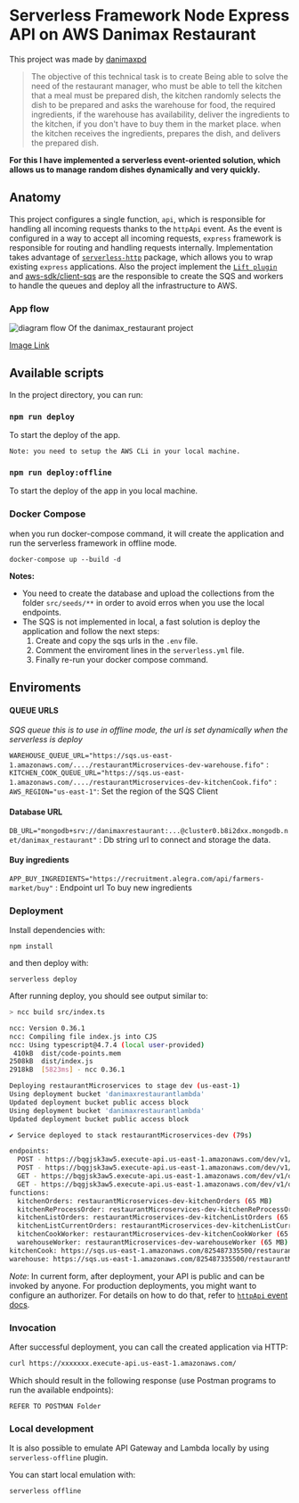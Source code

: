 # Serverless Framework Node Express API on AWS Danimax Restaurant

This project was made by [danimaxpd](https://github.com/Danimaxpd)

> The objective of this technical task is to create Being able to solve the need of the restaurant manager, who must be able to tell the kitchen that a meal must be prepared
> dish, the kitchen randomly selects the dish to be prepared and asks the warehouse for
> food, the required ingredients, if the warehouse has availability, deliver the
> ingredients to the kitchen, if you don't have to buy them in the market place. when the kitchen
> receives the ingredients, prepares the dish, and delivers the prepared dish.

**For this I have implemented a serverless event-oriented solution, which allows us to manage random dishes dynamically and very quickly.**

## Anatomy

This project configures a single function, `api`, which is responsible for handling all incoming requests thanks to the `httpApi` event. As the event is configured in a way to accept all incoming requests, `express` framework is responsible for routing and handling requests internally. Implementation takes advantage of [`serverless-http`](https://github.com/serverless/serverless) package, which allows you to wrap existing `express` applications. Also the project implement the [`Lift plugin`](https://github.com/getlift/lift/blob/master/docs/queue.md) and [aws-sdk/client-sqs](https://docs.aws.amazon.com/AWSJavaScriptSDK/v3/latest/Package/-aws-sdk-client-sqs/) are the responsible to create the SQS and workers to handle the queues and deploy all the infrastructure to AWS.

### App flow

![diagram flow Of the danimax_restaurant project](https://lh3.googleusercontent.com/fife/AKsag4N8uHqb6KdzHgoJE9tXhg9Ne9YlFVALg5as3yti6BRKr6OxB9xo7dY1RGfdk4a5fs3b1WeYpcO0gapYBcYrhHn3uyQ6LfT0t5xWw0vDpPGP0lLZ8QrHZnrHd-UJI7dB6EJlblTISuZoOOnTHoBNShGqDCT2oP774mxoVRFUlA4ipN_5klo0f6MJ3SfhL3ESh5X9lzpX1jp1LmrK-SCn9Gr9g9w7h1a0OyY3hHjNn8G-m_M2sd0Rc6waZlMGvOzY8-v5Qlnt-gMfZkbfzoqIjuV3b1cZZmaMmApKesglOGsXugJS2L8v2aSilAixamo7YNufluimjMVg_8bWT-K-0lbP4KyTI4TDRjzSoJSnBxKgCbc55SDXPsyiGLhjKNCnTO6oTItblcHhy9TTuJQCzA9bUYnVkrr8Trz0RuQNnWVvkyQ4E41V351zLz1JEoeEmqWAJu2Gduh5mQZ9iOoA_UmMnxbVkw60EGZ62M-TYSpemqsA_wyDtPTCAU1RQ2acwKtFxq7fCadQOzvBKX4pT5OjjB0lFGcmMPq4PhUzM4Gm2qs6j7y5T4p_HJCyKbmIzR32TxaJL0lAyiS6E9H_T2t61yGwDmZlfvVmuCDf0chrK3BMuun3PBeb6-ipWY-UJ78AFbe5f1NaiCI6pI_cNjBM5BV5j5iAxNIqIZfAz7zb0YHk9gfpyEM40YkME3r9-NM9zKXwh759jgGhmAdM-9aaL5l2CAaABX4QVyyZKTrYTP62dTFbU-STqiA5zZpltGi5KDMSJcWlm_5hPPPECGnvd0e_gs-xI5Nlm2ly_wlUwDGuwynMgWHKZCQ1FK-t0Ag2eN7xTQvcil75AUeS2Eebg1MK-cAhWJhnS9ByM_jMnRrnYLj8oDKLkwRUbQfm-tQQ2WZLkSt4qCSVoh3qq5RFeNOZBFjbnqFacyqsCtNGuk6QlS-kV_8Gc6OcALuXsPmXl-7JXWsVoipO8t7ZzyeJW6ERUhUhXMbTaFeEyZ7wI3Z9ETB9Z5lo38fUQE33bIRsIZBfO-c3m-WK6SRPhF3poWioXYVYzYw8r1PItHzrI3Nv9Kb9sVCkrLtKLZk-oX8yu7r0sApvfgEQPYZKHTF24we4_VI7ZfGBUmpaYeT0vXLZSm5_oW7GFtD4ywYsym-Prrbl--oP8wx7lMh9-lwdxLfDMngzTQ38R4rDiXghJzR1WB9FcxpSp2GvQZq3MQ3fPaBRazmoA-bdzRr7mOfPpkY208pPwJWWGrxubcP7fKprn_o4TBqDnfiGnDMHRTapDKIaIYJWGBJXayR-xPGrilkBbgYeKAvmu-OeLE7MEFAnTVOGjZJf34UPtwKzCiicbA0NxXi-nA6QTV21ZHXOWmHQ9J22KsPnMC1AkBN5uo1z6WsKnoLylh7DPMv6euQlDyIe6LdBnjAt7O6Wu3nNQoA0yUYRbSK7CN7r98tniibHhY-4phW3duFfsY-jiBAl_lp2ZbcBrAdUBsvE3M8LzDgS7gwHIH5JAMGmFhg6j64v3zvM2XqnxqDmQRSVkf7ymfWLXG62sdcRDv4WvpTzzZeDTC_UQQCm49UAM1oqapxXaWcD_ZE1B8V_l-gKVoJWnsqNvF84JqE=w1920-h947)

[Image Link](https://drive.google.com/file/d/12qfZ4ljZ0U1xe7RiBUugt-rXDxwJhaCV/view?usp=sharing)

## Available scripts

In the project directory, you can run:

### `npm run deploy`

To start the deploy of the app.

```
Note: you need to setup the AWS CLi in your local machine.
```

### `npm run deploy:offline`

To start the deploy of the app in you local machine.

### Docker Compose

when you run docker-compose command, it will create the application and run the serverless framework in offline mode.

```
docker-compose up --build -d
```

**Notes:**

- You need to create the database and upload the collections from the folder `src/seeds/**` in order to avoid erros when you use the local endpoints.
- The SQS is not implemented in local, a fast solution is deploy the application and follow the next steps:
  1. Create and copy the sqs urls in the `.env` file.
  2. Comment the enviroment lines in the `serverless.yml` file.
  3. Finally re-run your docker compose command.

## Enviroments

#### QUEUE URLS

_SQS queue this is to use in offline mode, the url is set dynamically when the serverless is deploy_

`WAREHOUSE_QUEUE_URL="https://sqs.us-east-1.amazonaws.com/..../restaurantMicroservices-dev-warehouse.fifo"` :
`KITCHEN_COOK_QUEUE_URL="https://sqs.us-east-1.amazonaws.com/..../restaurantMicroservices-dev-kitchenCook.fifo"` :
`AWS_REGION="us-east-1"`: Set the region of the SQS Client

#### Database URL

`DB_URL="mongodb+srv://danimaxrestaurant:...@cluster0.b8i2dxx.mongodb.net/danimax_restaurant"` : Db string url to connect and storage the data.

#### Buy ingredients

`APP_BUY_INGREDIENTS="https://recruitment.alegra.com/api/farmers-market/buy"` : Endpoint url To buy new ingredients

### Deployment

Install dependencies with:

```
npm install
```

and then deploy with:

```
serverless deploy
```

After running deploy, you should see output similar to:

```bash
> ncc build src/index.ts

ncc: Version 0.36.1
ncc: Compiling file index.js into CJS
ncc: Using typescript@4.7.4 (local user-provided)
 410kB  dist/code-points.mem
2508kB  dist/index.js
2918kB  [5823ms] - ncc 0.36.1

Deploying restaurantMicroservices to stage dev (us-east-1)
Using deployment bucket 'danimaxrestaurantlambda'
Updated deployment bucket public access block
Using deployment bucket 'danimaxrestaurantlambda'
Updated deployment bucket public access block

✔ Service deployed to stack restaurantMicroservices-dev (79s)

endpoints:
  POST - https://bqgjsk3aw5.execute-api.us-east-1.amazonaws.com/dev/v1/orders
  POST - https://bqgjsk3aw5.execute-api.us-east-1.amazonaws.com/dev/v1/re_process_order
  GET - https://bqgjsk3aw5.execute-api.us-east-1.amazonaws.com/dev/v1/orders
  GET - https://bqgjsk3aw5.execute-api.us-east-1.amazonaws.com/dev/v1/orders/current
functions:
  kitchenOrders: restaurantMicroservices-dev-kitchenOrders (65 MB)
  kitchenReProcessOrder: restaurantMicroservices-dev-kitchenReProcessOrder (65 MB)
  kitchenListOrders: restaurantMicroservices-dev-kitchenListOrders (65 MB)
  kitchenListCurrentOrders: restaurantMicroservices-dev-kitchenListCurrentOrders (65 MB)
  kitchenCookWorker: restaurantMicroservices-dev-kitchenCookWorker (65 MB)
  warehouseWorker: restaurantMicroservices-dev-warehouseWorker (65 MB)
kitchenCook: https://sqs.us-east-1.amazonaws.com/825487335500/restaurantMicroservices-dev-kitchenCook
warehouse: https://sqs.us-east-1.amazonaws.com/825487335500/restaurantMicroservices-dev-warehouse
```

_Note_: In current form, after deployment, your API is public and can be invoked by anyone. For production deployments, you might want to configure an authorizer. For details on how to do that, refer to [`httpApi` event docs](https://www.serverless.com/framework/docs/providers/aws/events/http-api/).

### Invocation

After successful deployment, you can call the created application via HTTP:

```bash
curl https://xxxxxxx.execute-api.us-east-1.amazonaws.com/
```

Which should result in the following response (use Postman programs to run the available endpoints):

```
REFER TO POSTMAN Folder
```

### Local development

It is also possible to emulate API Gateway and Lambda locally by using `serverless-offline` plugin.

You can start local emulation with:

```
serverless offline
```
